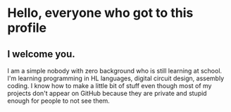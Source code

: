 # Hello, everyone who got to this profile

## I welcome you.

I am a simple nobody with zero background who is still learning at school.
I'm learning programming in HL languages, digital circuit design, assembly coding.
I know how to make a little bit of stuff even though most of my projects don't appear on GitHub because they are private and stupid enough for people to not see them.

